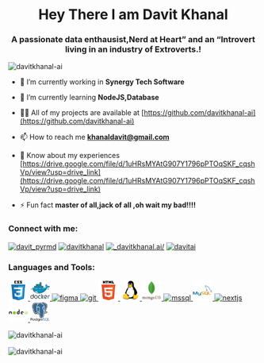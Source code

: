 <h1 align="center">Hey There I am Davit Khanal</h1>
<h3 align="center">A passionate data enthausist,Nerd at Heart” and an “Introvert living in an industry of Extroverts.!</h3>

<p align="left"> <img src="https://komarev.com/ghpvc/?username=davitkhanal-ai&label=Profile%20views&color=0e75b6&style=flat" alt="davitkhanal-ai" /> </p>

- 🔭 I’m currently working in **Synergy Tech Software**

- 🌱 I’m currently learning **NodeJS,Database**

- 👨‍💻 All of my projects are available at [https://github.com/davitkhanal-ai](https://github.com/davitkhanal-ai)

- 📫 How to reach me **khanaldavit@gmail.com**

- 📄 Know about my experiences [https://drive.google.com/file/d/1uHRsMYAtG907Y1796pPTOqSKF_cqshVp/view?usp=drive_link](https://drive.google.com/file/d/1uHRsMYAtG907Y1796pPTOqSKF_cqshVp/view?usp=drive_link)

- ⚡ Fun fact **master of all,jack of all ,oh wait my bad!!!!**

<h3 align="left">Connect with me:</h3>
<p align="left">
<a href="https://twitter.com/davit_pyrmd" target="blank"><img align="center" src="https://raw.githubusercontent.com/rahuldkjain/github-profile-readme-generator/master/src/images/icons/Social/twitter.svg" alt="davit_pyrmd" height="30" width="40" /></a>
<a href="https://linkedin.com/in/davitkhanal" target="blank"><img align="center" src="https://raw.githubusercontent.com/rahuldkjain/github-profile-readme-generator/master/src/images/icons/Social/linked-in-alt.svg" alt="davitkhanal" height="30" width="40" /></a>
<a href="https://instagram.com/_davitkhanal.ai/" target="blank"><img align="center" src="https://raw.githubusercontent.com/rahuldkjain/github-profile-readme-generator/master/src/images/icons/Social/instagram.svg" alt="_davitkhanal.ai/" height="30" width="40" /></a>
<a href="https://www.leetcode.com/davitai" target="blank"><img align="center" src="https://raw.githubusercontent.com/rahuldkjain/github-profile-readme-generator/master/src/images/icons/Social/leet-code.svg" alt="davitai" height="30" width="40" /></a>
</p>

<h3 align="left">Languages and Tools:</h3>
<p align="left"> <a href="https://www.w3schools.com/css/" target="_blank" rel="noreferrer"> <img src="https://raw.githubusercontent.com/devicons/devicon/master/icons/css3/css3-original-wordmark.svg" alt="css3" width="40" height="40"/> </a> <a href="https://www.docker.com/" target="_blank" rel="noreferrer"> <img src="https://raw.githubusercontent.com/devicons/devicon/master/icons/docker/docker-original-wordmark.svg" alt="docker" width="40" height="40"/> </a> <a href="https://www.figma.com/" target="_blank" rel="noreferrer"> <img src="https://www.vectorlogo.zone/logos/figma/figma-icon.svg" alt="figma" width="40" height="40"/> </a> <a href="https://git-scm.com/" target="_blank" rel="noreferrer"> <img src="https://www.vectorlogo.zone/logos/git-scm/git-scm-icon.svg" alt="git" width="40" height="40"/> </a> <a href="https://www.w3.org/html/" target="_blank" rel="noreferrer"> <img src="https://raw.githubusercontent.com/devicons/devicon/master/icons/html5/html5-original-wordmark.svg" alt="html5" width="40" height="40"/> </a> <a href="https://www.linux.org/" target="_blank" rel="noreferrer"> <img src="https://raw.githubusercontent.com/devicons/devicon/master/icons/linux/linux-original.svg" alt="linux" width="40" height="40"/> </a> <a href="https://www.mongodb.com/" target="_blank" rel="noreferrer"> <img src="https://raw.githubusercontent.com/devicons/devicon/master/icons/mongodb/mongodb-original-wordmark.svg" alt="mongodb" width="40" height="40"/> </a> <a href="https://www.microsoft.com/en-us/sql-server" target="_blank" rel="noreferrer"> <img src="https://www.svgrepo.com/show/303229/microsoft-sql-server-logo.svg" alt="mssql" width="40" height="40"/> </a> <a href="https://www.mysql.com/" target="_blank" rel="noreferrer"> <img src="https://raw.githubusercontent.com/devicons/devicon/master/icons/mysql/mysql-original-wordmark.svg" alt="mysql" width="40" height="40"/> </a> <a href="https://nextjs.org/" target="_blank" rel="noreferrer"> <img src="https://cdn.worldvectorlogo.com/logos/nextjs-2.svg" alt="nextjs" width="40" height="40"/> </a> <a href="https://nodejs.org" target="_blank" rel="noreferrer"> <img src="https://raw.githubusercontent.com/devicons/devicon/master/icons/nodejs/nodejs-original-wordmark.svg" alt="nodejs" width="40" height="40"/> </a> <a href="https://www.postgresql.org" target="_blank" rel="noreferrer"> <img src="https://raw.githubusercontent.com/devicons/devicon/master/icons/postgresql/postgresql-original-wordmark.svg" alt="postgresql" width="40" height="40"/> </a> </p>

<p><img align="center" src="https://github-readme-stats.vercel.app/api/top-langs?username=davitkhanal-ai&show_icons=true&locale=en&layout=compact" alt="davitkhanal-ai" /></p>

<p><img align="center" src="https://github-readme-streak-stats.herokuapp.com/?user=davitkhanal-ai&" alt="davitkhanal-ai" /></p>
